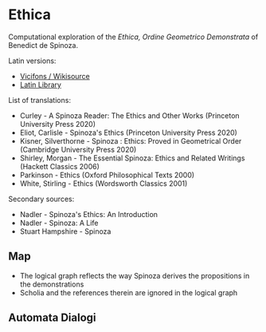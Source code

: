 # Ethica

Computational exploration of the *Ethica, Ordine Geometrico Demonstrata* of Benedict de Spinoza.

Latin versions:
- [Vicifons / Wikisource](https://la.wikisource.org/wiki/Ethica)
- [Latin Library](https://www.thelatinlibrary.com/spinoza.ethica1.html)

List of translations:
- Curley - A Spinoza Reader: The Ethics and Other Works (Princeton University Press 2020)
- Eliot, Carlisle - Spinoza's Ethics (Princeton University Press 2020)
- Kisner, Silverthorne - Spinoza : Ethics: Proved in Geometrical Order (Cambridge University Press 2020)
- Shirley, Morgan - The Essential Spinoza: Ethics and Related Writings (Hackett Classics 2006)
- Parkinson - Ethics (Oxford Philosophical Texts 2000)
- White, Stirling - Ethics (Wordsworth Classics 2001)

Secondary sources:
- Nadler - Spinoza's Ethics: An Introduction
- Nadler - Spinoza: A Life
- Stuart Hampshire - Spinoza


## Map
- The logical graph reflects the way Spinoza derives the propositions in the demonstrations
- Scholia and the references therein are ignored in the logical graph


## Automata Dialogi